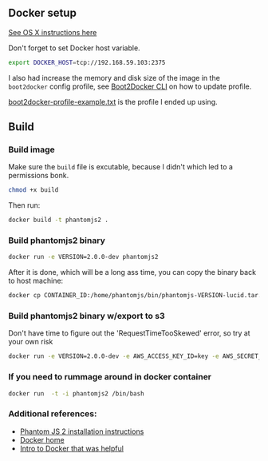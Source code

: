 ## Docker setup

[See OS X instructions here](https://docs.docker.com/installation/mac/)

Don't forget to set Docker host variable.
```bash
export DOCKER_HOST=tcp://192.168.59.103:2375
```

I also had increase the memory and disk size of the image in the `boot2docker` config profile, see [Boot2Docker CLI](https://github.com/boot2docker/boot2docker-cli) on how to update profile.

[boot2docker-profile-example.txt](boot2docker-profile-example.txt) is the profile I ended up using.

## Build

### Build image
Make sure the `build` file is excutable, because I didn't which led to a permissions bonk.
```bash
chmod +x build
```

Then run:
```bash
docker build -t phantomjs2 .
```

### Build phantomjs2 binary
```bash
docker run -e VERSION=2.0.0-dev phantomjs2
```

After it is done, which will be a long ass time, you can copy the binary back to host machine:
```bash
docker cp CONTAINER_ID:/home/phantomjs/bin/phantomjs-VERSION-lucid.tar.gz .
```

### Build phantomjs2 binary w/export to s3
Don't have time to figure out the 'RequestTimeTooSkewed' error, so try at your own risk
```bash
docker run -e VERSION=2.0.0-dev -e AWS_ACCESS_KEY_ID=key -e AWS_SECRET_ACCESS_KEY=secret -e BUCKET=s3bucket phantomjs2
```

### If you need to rummage around in docker container
```bash
docker run  -t -i phantomjs2 /bin/bash
```


### Additional references:
* [Phantom JS 2 installation instructions](https://github.com/ariya/phantomjs/wiki/PhantomJS-2)
* [Docker home](https://docs.docker.com)
* [Intro to Docker that was helpful](https://serversforhackers.com/articles/2014/03/20/getting-started-with-docker/)

